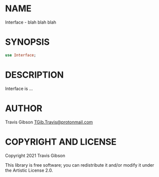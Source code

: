 NAME
====

Interface - blah blah blah

SYNOPSIS
========

```raku
use Interface;
```

DESCRIPTION
===========

Interface is ...

AUTHOR
======

Travis Gibson <TGib.Travis@protonmail.com>

COPYRIGHT AND LICENSE
=====================

Copyright 2021 Travis Gibson

This library is free software; you can redistribute it and/or modify it under the Artistic License 2.0.

